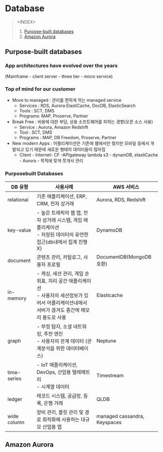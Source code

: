 # Database 
> \<INDEX>
> 1. [Purpose-built databases](##purpose-built-databases)
> 2. [Amazon Aurora](#Amazon-Aurora)


## Purpose-built databases
### App architectures have evolved over the years 
(Mainframe - client server - three tier - micro service)
### Top of mind for our customer
- Move to managed : 관리를 편하게 하는 managed service
  - Services : RDS, Aurora ElastiCache, DocDB, ElasticSearch
  - Tools : SCT, DMS
  - Programs: MAP, Proserve, Partner
- Break Free : 비용에 대한 부담, 상용 소프트웨어를 피하는 경향(오픈 소스 사용)
  - Service : Aurora, Amazon Redshift
  - Tool : SCT, DMS
  - Programs : MAP, DB Freedom, Proserve, Partner
- New modern Apps : 어플리케이션은 기존에 웹에서만 했지만 모바일 등에서 개발되고 있기 때문에 새로운 형태의 데이터들이 많아짐 
  - Client - Internet- CF -APIgateway lambda s3 - dynamDB, elastiCache - Aurora - 목적에 맞게 쪼개서 관리

### Purposebuilt Databases
|**DB 유형**|**사용사례**|**AWS 서비스**|
|--|---|--|
|relational|기존 애플리케이션, ERP, CRM, 전자 상거래|Aurora, RDS, Redshift|
|key-value| - 높은 트래픽의 웹 앱, 전자 상거래 시스템, 게임 애플리케이션<br>- 저장된 데이터의 유연한 접근(db내에서 집계 진행 X)|DynamoDB|
|document|콘텐츠 관리, 카탈로그, 사용자 프로필|DocumentDB(MongoDB 호환)|
|in-memory|- 캐싱, 세션 관리, 게임 순위표, 지리 공간 애플리케이션<br>- 사용자의 세션정보가 있어서 어플리케이션내애서 서버가 끊겨도 중간에 메모리 용도로 사용|Elasticache|
|graph|- 부정 탐지, 소셜 네트워킹, 추천 엔진<br>- 사용자의 관계 데이터 (관계분석을 위한 데이터베이스)|Neptune|
|time-series|- IoT 애플리케이션, DevOps, 산업용 텔레메트리<br>- 시계열 데이터 |Timestream|
|ledger|레코드 시스템, 공급망, 등록, 은행 거래|QLDB|
|wide column |장비 관리, 플릿 관리 및 경로 최적화에 사용하는 대규모 산업용 앱|managed cassandra, Keyspaces|

## Amazon Aurora
